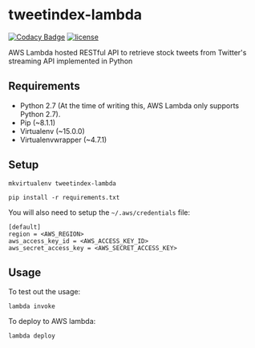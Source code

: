 # tweetindex-lambda

[![Codacy Badge](https://api.codacy.com/project/badge/Grade/711ee3a2255e45aca20cab00f2320219)](https://www.codacy.com/app/suddir/tweetindex-lambda?utm_source=github.com&amp;utm_medium=referral&amp;utm_content=suddi/tweetindex-lambda&amp;utm_campaign=Badge_Grade)
[![license](https://img.shields.io/github/license/suddi/tweetindex-lambda.svg?maxAge=2592000)](https://github.com/suddi/tweetindex-lambda)

AWS Lambda hosted RESTful API to retrieve stock tweets from Twitter's streaming API implemented in Python

## Requirements

* Python 2.7 (At the time of writing this, AWS Lambda only supports Python 2.7).
* Pip (~8.1.1)
* Virtualenv (~15.0.0)
* Virtualenvwrapper (~4.7.1)

## Setup

````
mkvirtualenv tweetindex-lambda

pip install -r requirements.txt
````

You will also need to setup the `~/.aws/credentials` file:

````
[default]
region = <AWS_REGION>
aws_access_key_id = <AWS_ACCESS_KEY_ID>
aws_secret_access_key = <AWS_SECRET_ACCESS_KEY>
````

## Usage

To test out the usage:

````
lambda invoke
````

To deploy to AWS lambda:

````
lambda deploy
```` 
